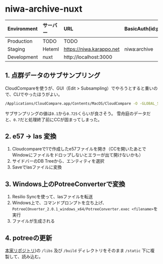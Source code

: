 # niwa-archive-nuxt

| Environment | サーバー  | URL                        | BasicAuth(id:pw) |
|:------------|:---------|:---------------------------|:-----------------|
| Production  | TODO     | TODO                       |                  |
| Staging     | Heteml   | https://niwa.karappo.net   | niwa:archive     |
| Development | nuxt     | http://localhost:3000      |                  |

## 1. 点群データのサブサンプリング

CloudCompareを使うが、GUI（Edit > Subsampling）でやろうとすると重いので、CLIでやったほうがよい。

```sh
/Applications/CloudCompare.app/Contents/MacOS/CloudCompare -O -GLOBAL_SHIFT AUTO /path/to/raw-data.e57  -C_EXPORT_FMT E57 -SS SPATIAL 0.2 -SAVE_CLOUDS ALL_AT_ONCE
```

サブサンプリングの値は`0.1`から`0.725`くらいが良さそう。
雪舟庭のデータだと、`0.7`だと処理終了前にCCが固まってしまった。

## 2. e57 → las 変換

1. Cloudcompareで1で作成したe57ファイルを開き（CCを開いたあとでWindowにファイルをドロップしないとエラーが出て開けないかも）
2. サイドバーのDB Treeから、エンティティを選択
3. Saveでlasファイルに変換

## 3. Windows上のPotreeConverterで変換

1. Resilio Syncを使って、lasファイルを転送
2. Windows上で、コマンドプロンプトを立ち上げ、`PotreeCOnverter_2.0.1_windows_x64/PotreeConverter.exec <filename>`を実行
3. ファイルが生成される

## 4. potreeの更新

[本家リポジトリ](https://github.com/potree/potree))の `/libs` 及び `/build` ディレクトリをそのまま `/static` 下に複製して、読み込む。
